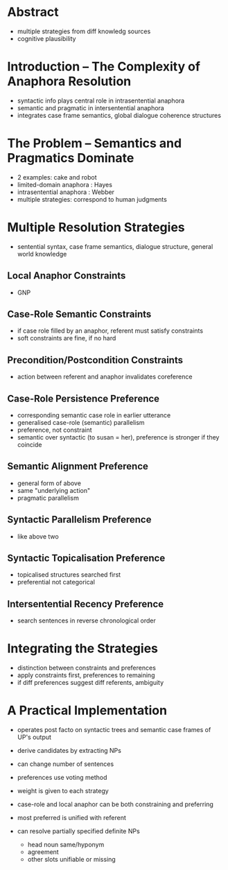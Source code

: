 # Abstract
* multiple strategies from diff knowledg sources
* cognitive plausibility

# Introduction – The Complexity of Anaphora Resolution
* syntactic info plays central role in intrasentential anaphora
* semantic and pragmatic in intersentential anaphora
* integrates case frame semantics, global dialogue coherence structures

# The Problem – Semantics and Pragmatics Dominate
* 2 examples: cake and robot
* limited-domain anaphora : Hayes
* intrasentential anaphora : Webber
* multiple strategies: correspond to human judgments

# Multiple Resolution Strategies
* sentential syntax, case frame semantics, dialogue structure, general world knowledge

## Local Anaphor Constraints
* GNP

## Case-Role Semantic Constraints
* if case role filled by an anaphor, referent must satisfy constraints
* soft constraints are fine, if no hard

## Precondition/Postcondition Constraints
* action between referent and anaphor invalidates coreference

## Case-Role Persistence Preference
* corresponding semantic case role in earlier utterance
* generalised case-role (semantic) parallelism
* preference, not constraint
* semantic over syntactic (to susan = her), preference is stronger if they coincide

## Semantic Alignment Preference
* general form of above
* same "underlying action"
* pragmatic parallelism

## Syntactic Parallelism Preference
* like above two

## Syntactic Topicalisation Preference
* topicalised structures searched first
* preferential not categorical

## Intersentential Recency Preference
* search sentences in reverse chronological order

# Integrating the Strategies
* distinction between constraints and preferences
* apply constraints first, preferences to remaining
* if diff preferences suggest diff referents, ambiguity

# A Practical Implementation
* operates post facto on syntactic trees and semantic case frames of UP's output
* derive candidates by extracting NPs
* can change number of sentences

* preferences use voting method
* weight is given to each strategy
* case-role and local anaphor can be both constraining and preferring

* most preferred is unified with referent

* can resolve partially specified definite NPs
    - head noun same/hyponym
    - agreement
    - other slots unifiable or missing
